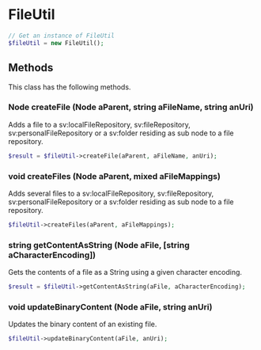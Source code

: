 # FileUtil

```php
// Get an instance of FileUtil
$fileUtil = new FileUtil();
```


## Methods
This class has the following methods.


### Node createFile (Node aParent, string aFileName, string anUri)
Adds a file to a sv:localFileRepository, sv:fileRepository, sv:personalFileRepository or a sv:folder residing
    as sub node to a file repository.

```php
$result = $fileUtil->createFile(aParent, aFileName, anUri);
```


### void createFiles (Node aParent, mixed aFileMappings)
Adds several files to a sv:localFileRepository, sv:fileRepository, sv:personalFileRepository or a sv:folder
    residing as sub node to a file repository.

```php
$fileUtil->createFiles(aParent, aFileMappings);
```


### string getContentAsString (Node aFile, [string aCharacterEncoding])
Gets the contents of a file as a String using a given character encoding.

```php
$result = $fileUtil->getContentAsString(aFile, aCharacterEncoding);
```


### void updateBinaryContent (Node aFile, string anUri)
Updates the binary content of an existing file.

```php
$fileUtil->updateBinaryContent(aFile, anUri);
```


